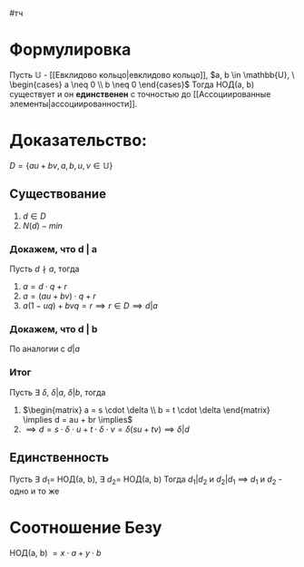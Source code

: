 #тч 
# Формулировка
Пусть $\mathbb{U}$ - [[Евклидово кольцо|евклидово кольцо]], $a, b \in \mathbb{U}, \ \begin{cases} a \neq 0 \\ b \neq 0 \end{cases}$
Тогда НОД(a, b) существует и он **единственен** с точностью до [[Ассоциированные элементы|ассоциированности]].
# Доказательство:
$D = \{ au + bv, a, b, u, v \in \mathbb{U}\}$
## Существование
1. $d \in D$
2. $N(d) - min$
### Докажем, что d | a
Пусть $d \nmid a$, тогда
1. $a = d \cdot q + r$
2. $a = (au + bv) \cdot q + r$
3. $a(1 - uq) + bvq = r \implies r \in D \implies d | a$
### Докажем, что d | b
По аналогии с $d | a$
### Итог
Пусть $\exists \ \delta, \ \delta | a, \ \delta | b$, тогда
1. $\begin{matrix} a = s \cdot \delta \\ b = t \cdot \delta \end{matrix} \implies d = au + br \implies$
2. $\implies d = s \cdot \delta \cdot u + t \cdot \delta \cdot v = \delta(su + tv) \implies \delta | d$
## Единственность
Пусть $\exists \ d_1 =$ НОД(a, b), $\exists \ d_2 =$ НОД(a, b)
Тогда $d_1 | d_2$ и $d_2 | d_1$ $\implies$ $d_1$ и $d_2$ - одно и то же
# Соотношение Безу
НОД(a, b) $= x \cdot a + y \cdot b$